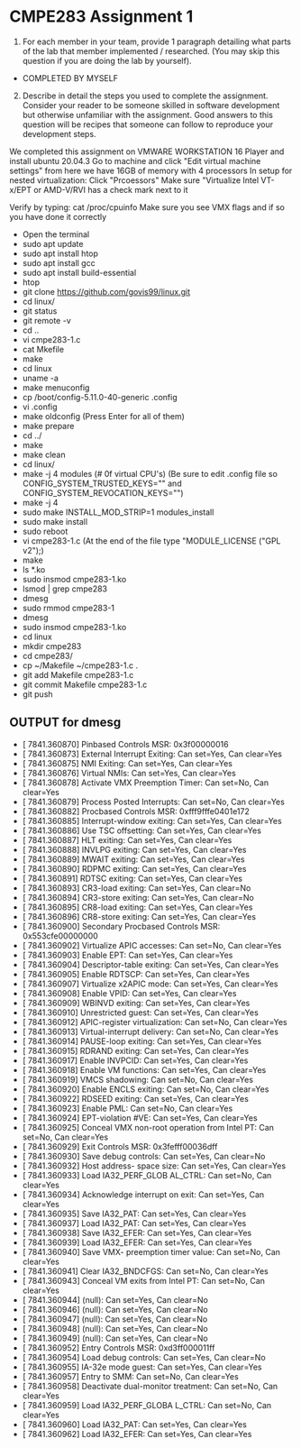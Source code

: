 # CMPE283 Assignment 1

1. For each member in your team, provide 1 paragraph detailing what parts of the lab that member 
implemented / researched. (You may skip this question if you are doing the lab by yourself).
- COMPLETED BY MYSELF

2. Describe in detail the steps you used to complete the assignment. Consider your reader to be someone 
skilled in software development but otherwise unfamiliar with the assignment. Good answers to this 
question will be recipes that someone can follow to reproduce your development steps.

We completed this assignment on VMWARE WORKSTATION 16 Player and install ubuntu 20.04.3
Go to machine and click "Edit virtual machine settings" from here we have 16GB of memory with 4 processors
In setup for nested virtualization:
Click "Prcoessors"
Make sure "Virtualize Intel VT-x/EPT or AMD-V/RVI has a check mark next to it

Verify by typing: cat /proc/cpuinfo
Make sure you see VMX flags and if so you have done it correctly

- Open the terminal
- sudo apt update
- sudo apt install htop
- sudo apt install gcc
- sudo apt install build-essential
- htop
- git clone https://github.com/govis99/linux.git
- cd linux/
- git status
- git remote -v
- cd ..
- vi cmpe283-1.c
- cat Mkefile
- make
- cd linux
- uname -a
- make menuconfig
- cp /boot/config-5.11.0-40-generic .config
- vi .config
- make oldconfig (Press Enter for all of them)
- make prepare
- cd ../
- make
- make clean
- cd linux/
- make -j 4 modules (# 0f virtual CPU's)  (Be sure to edit .config file so CONFIG_SYSTEM_TRUSTED_KEYS="" and CONFIG_SYSTEM_REVOCATION_KEYS="")
- make -j 4
- sudo make INSTALL_MOD_STRIP=1 modules_install  
- sudo make install
- sudo reboot
- vi cmpe283-1.c
(At the end of the file type "MODULE_LICENSE ("GPL v2");)
- make
- ls *.ko
- sudo insmod cmpe283-1.ko 
- lsmod | grep cmpe283
- dmesg
- sudo rmmod cmpe283-1
- dmesg
- sudo insmod cmpe283-1.ko
- cd linux
- mkdir cmpe283
- cd cmpe283/
- cp ~/Makefile ~/cmpe283-1.c .
- git add Makefile cmpe283-1.c
- git commit Makefile cmpe283-1.c
- git push

## OUTPUT for dmesg
- [ 7841.360870] Pinbased Controls MSR: 0x3f00000016
- [ 7841.360873]   External Interrupt Exiting: Can set=Yes, Can clear=Yes
- [ 7841.360875]   NMI Exiting: Can set=Yes, Can clear=Yes
- [ 7841.360876]   Virtual NMIs: Can set=Yes, Can clear=Yes
- [ 7841.360878]   Activate VMX Preemption Timer: Can set=No, Can clear=Yes
- [ 7841.360879]   Process Posted Interrupts: Can set=No, Can clear=Yes
- [ 7841.360882] Procbased Controls MSR: 0xfff9fffe0401e172
- [ 7841.360885]   Interrupt-window exiting: Can set=Yes, Can clear=Yes
- [ 7841.360886]   Use TSC offsetting: Can set=Yes, Can clear=Yes
- [ 7841.360887]   HLT exiting: Can set=Yes, Can clear=Yes
- [ 7841.360888]   INVLPG exiting: Can set=Yes, Can clear=Yes
- [ 7841.360889]   MWAIT exiting: Can set=Yes, Can clear=Yes
- [ 7841.360890]   RDPMC exiting: Can set=Yes, Can clear=Yes
- [ 7841.360891]   RDTSC exiting: Can set=Yes, Can clear=Yes
- [ 7841.360893]   CR3-load exiting: Can set=Yes, Can clear=No
- [ 7841.360894]   CR3-store exiting: Can set=Yes, Can clear=No
- [ 7841.360895]   CR8-load exiting: Can set=Yes, Can clear=Yes
- [ 7841.360896]   CR8-store exiting: Can set=Yes, Can clear=Yes
- [ 7841.360900] Secondary Procbased Controls MSR: 0x553cfe00000000
- [ 7841.360902]   Virtualize APIC accesses: Can set=No, Can clear=Yes
- [ 7841.360903]   Enable EPT: Can set=Yes, Can clear=Yes
- [ 7841.360904]   Descriptor-table exiting: Can set=Yes, Can clear=Yes
- [ 7841.360905]   Enable RDTSCP: Can set=Yes, Can clear=Yes
- [ 7841.360907]   Virtualize x2APIC mode: Can set=Yes, Can clear=Yes
- [ 7841.360908]   Enable VPID: Can set=Yes, Can clear=Yes
- [ 7841.360909]   WBINVD exiting: Can set=Yes, Can clear=Yes
- [ 7841.360910]   Unrestricted guest: Can set=Yes, Can clear=Yes
- [ 7841.360912]   APIC-register virtualization: Can set=No, Can clear=Yes
- [ 7841.360913]   Virtual-interrupt delivery: Can set=No, Can clear=Yes
- [ 7841.360914]   PAUSE-loop exiting: Can set=Yes, Can clear=Yes
- [ 7841.360915]   RDRAND exiting: Can set=Yes, Can clear=Yes
- [ 7841.360917]   Enable INVPCID: Can set=Yes, Can clear=Yes
- [ 7841.360918]   Enable VM functions: Can set=Yes, Can clear=Yes
- [ 7841.360919]   VMCS shadowing: Can set=No, Can clear=Yes
- [ 7841.360920]   Enable ENCLS exiting: Can set=No, Can clear=Yes
- [ 7841.360922]   RDSEED exiting: Can set=Yes, Can clear=Yes
- [ 7841.360923]   Enable PML: Can set=No, Can clear=Yes
- [ 7841.360924]   EPT-violation #VE: Can set=Yes, Can clear=Yes
- [ 7841.360925]   Conceal VMX non-root operation from Intel PT: Can set=No, Can clear=Yes
- [ 7841.360929] Exit Controls MSR: 0x3fefff00036dff
- [ 7841.360930]   Save debug controls: Can set=Yes, Can clear=No
- [ 7841.360932]   Host address- space size: Can set=Yes, Can clear=Yes
- [ 7841.360933]   Load IA32_PERF_GLOB AL_CTRL: Can set=No, Can clear=Yes
- [ 7841.360934]   Acknowledge interrupt on exit: Can set=Yes, Can clear=Yes
- [ 7841.360935]   Save IA32_PAT: Can set=Yes, Can clear=Yes
- [ 7841.360937]   Load IA32_PAT: Can set=Yes, Can clear=Yes
- [ 7841.360938]   Save IA32_EFER: Can set=Yes, Can clear=Yes
- [ 7841.360939]   Load IA32_EFER: Can set=Yes, Can clear=Yes
- [ 7841.360940]   Save VMX- preemption timer value: Can set=No, Can clear=Yes
- [ 7841.360941]   Clear IA32_BNDCFGS: Can set=No, Can clear=Yes
- [ 7841.360943]   Conceal VM exits from Intel PT: Can set=No, Can clear=Yes
- [ 7841.360944]   (null): Can set=Yes, Can clear=No
- [ 7841.360946]   (null): Can set=Yes, Can clear=No
- [ 7841.360947]   (null): Can set=Yes, Can clear=No
- [ 7841.360948]   (null): Can set=Yes, Can clear=No
- [ 7841.360949]   (null): Can set=Yes, Can clear=No
- [ 7841.360952] Entry Controls MSR: 0xd3ff000011ff
- [ 7841.360954]   Load debug controls: Can set=Yes, Can clear=No
- [ 7841.360955]   IA-32e mode guest: Can set=Yes, Can clear=Yes
- [ 7841.360957]   Entry to SMM: Can set=No, Can clear=Yes
- [ 7841.360958]   Deactivate dual-monitor treatment: Can set=No, Can clear=Yes
- [ 7841.360959]   Load IA32_PERF_GLOBA L_CTRL: Can set=No, Can clear=Yes
- [ 7841.360960]   Load IA32_PAT: Can set=Yes, Can clear=Yes
- [ 7841.360962]   Load IA32_EFER: Can set=Yes, Can clear=Yes
